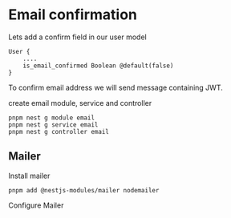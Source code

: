 # Email confirmation

Lets add a confirm field in our user model

```
User {
    ....
    is_email_confirmed Boolean @default(false)
}
```

To confirm email address we will send message containing JWT.

create email module, service and controller

```
pnpm nest g module email
pnpm nest g service email
pnpm nest g controller email
```

## Mailer

Install mailer

```
pnpm add @nestjs-modules/mailer nodemailer
```

Configure Mailer
